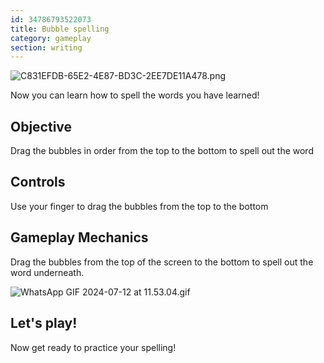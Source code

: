```yaml
---
id: 34786793522073
title: Bubble spelling
category: gameplay
section: writing
---
```

![C831EFDB-65E2-4E87-BD3C-2EE7DE11A478.png](https://help.studycat.com/hc/article_attachments/34786813307289)

Now you can learn how to spell the words you have learned!

## Objective

Drag the bubbles in order from the top to the bottom to spell out the word

## Controls

Use your finger to drag the bubbles from the top to the bottom

## Gameplay Mechanics

Drag the bubbles from the top of the screen to the bottom to spell out the word underneath.

![WhatsApp GIF 2024-07-12 at 11.53.04.gif](https://help.studycat.com/hc/article_attachments/34964575773977)

## Let's play!

Now get ready to practice your spelling!
